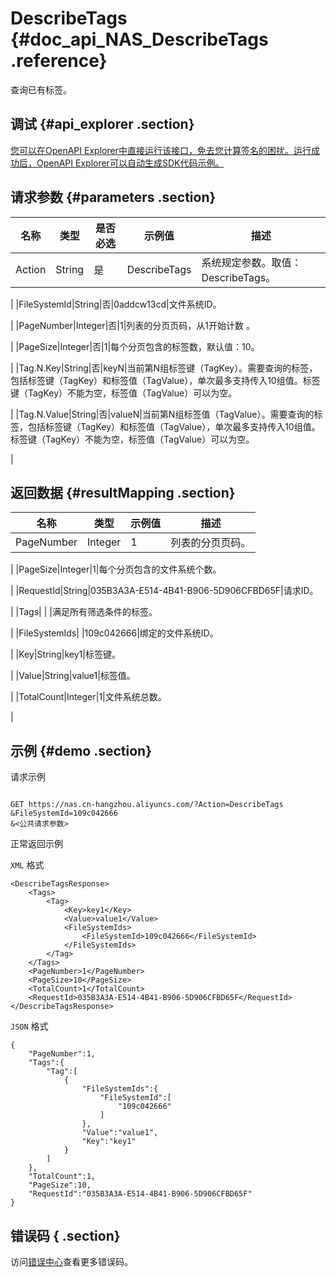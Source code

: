 # DescribeTags {#doc_api_NAS_DescribeTags .reference}

查询已有标签。

## 调试 {#api_explorer .section}

[您可以在OpenAPI Explorer中直接运行该接口，免去您计算签名的困扰。运行成功后，OpenAPI Explorer可以自动生成SDK代码示例。](https://api.aliyun.com/#product=NAS&api=DescribeTags&type=RPC&version=2017-06-26)

## 请求参数 {#parameters .section}

|名称|类型|是否必选|示例值|描述|
|--|--|----|---|--|
|Action|String|是|DescribeTags|系统规定参数。取值：DescribeTags。

 |
|FileSystemId|String|否|0addcw13cd|文件系统ID。

 |
|PageNumber|Integer|否|1|列表的分页页码，从1开始计数 。

 |
|PageSize|Integer|否|1|每个分页包含的标签数，默认值：10。

 |
|Tag.N.Key|String|否|keyN|当前第N组标签键（TagKey）。需要查询的标签，包括标签键（TagKey）和标签值（TagValue），单次最多支持传入10组值。标签键（TagKey）不能为空，标签值（TagValue）可以为空。

 |
|Tag.N.Value|String|否|valueN|当前第N组标签值（TagValue）。需要查询的标签，包括标签键（TagKey）和标签值（TagValue），单次最多支持传入10组值。标签键（TagKey）不能为空，标签值（TagValue）可以为空。

 |

## 返回数据 {#resultMapping .section}

|名称|类型|示例值|描述|
|--|--|---|--|
|PageNumber|Integer|1|列表的分页页码。

 |
|PageSize|Integer|1|每个分页包含的文件系统个数。

 |
|RequestId|String|035B3A3A-E514-4B41-B906-5D906CFBD65F|请求ID。

 |
|Tags| | |满足所有筛选条件的标签。

 |
|FileSystemIds| |109c042666|绑定的文件系统ID。

 |
|Key|String|key1|标签键。

 |
|Value|String|value1|标签值。

 |
|TotalCount|Integer|1|文件系统总数。

 |

## 示例 {#demo .section}

请求示例

``` {#request_demo}

GET https://nas.cn-hangzhou.aliyuncs.com/?Action=DescribeTags
&FileSystemId=109c042666
&<公共请求参数>

```

正常返回示例

`XML` 格式

``` {#xml_return_success_demo}
<DescribeTagsResponse>
    <Tags>
        <Tag>
            <Key>key1</Key>
            <Value>value1</Value>
            <FileSystemIds>
                <FileSystemId>109c042666</FileSystemId>
            </FileSystemIds>
        </Tag>
    </Tags>
    <PageNumber>1</PageNumber>
    <PageSize>10</PageSize>
    <TotalCount>1</TotalCount>
    <RequestId>035B3A3A-E514-4B41-B906-5D906CFBD65F</RequestId>
</DescribeTagsResponse>
```

`JSON` 格式

``` {#json_return_success_demo}
{
	"PageNumber":1,
	"Tags":{
		"Tag":[
			{
				"FileSystemIds":{
					"FileSystemId":[
						"109c042666"
					]
				},
				"Value":"value1",
				"Key":"key1"
			}
		]
	},
	"TotalCount":1,
	"PageSize":10,
	"RequestId":"035B3A3A-E514-4B41-B906-5D906CFBD65F"
}
```

## 错误码 { .section}

访问[错误中心](https://error-center.aliyun.com/status/product/NAS)查看更多错误码。

